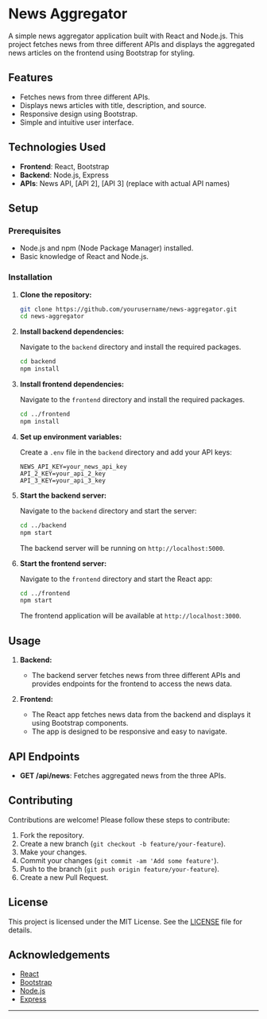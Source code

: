 
# News Aggregator

A simple news aggregator application built with React and Node.js. This project fetches news from three different APIs and displays the aggregated news articles on the frontend using Bootstrap for styling.

## Features

- Fetches news from three different APIs.
- Displays news articles with title, description, and source.
- Responsive design using Bootstrap.
- Simple and intuitive user interface.

## Technologies Used

- **Frontend**: React, Bootstrap
- **Backend**: Node.js, Express
- **APIs**: News API, [API 2], [API 3] (replace with actual API names)

## Setup

### Prerequisites

- Node.js and npm (Node Package Manager) installed.
- Basic knowledge of React and Node.js.

### Installation

1. **Clone the repository:**

    ```bash
    git clone https://github.com/yourusername/news-aggregator.git
    cd news-aggregator
    ```

2. **Install backend dependencies:**

    Navigate to the `backend` directory and install the required packages.

    ```bash
    cd backend
    npm install
    ```

3. **Install frontend dependencies:**

    Navigate to the `frontend` directory and install the required packages.

    ```bash
    cd ../frontend
    npm install
    ```

4. **Set up environment variables:**

    Create a `.env` file in the `backend` directory and add your API keys:

    ```env
    NEWS_API_KEY=your_news_api_key
    API_2_KEY=your_api_2_key
    API_3_KEY=your_api_3_key
    ```

5. **Start the backend server:**

    Navigate to the `backend` directory and start the server:

    ```bash
    cd ../backend
    npm start
    ```

    The backend server will be running on `http://localhost:5000`.

6. **Start the frontend server:**

    Navigate to the `frontend` directory and start the React app:

    ```bash
    cd ../frontend
    npm start
    ```

    The frontend application will be available at `http://localhost:3000`.

## Usage

1. **Backend:**

    - The backend server fetches news from three different APIs and provides endpoints for the frontend to access the news data.

2. **Frontend:**

    - The React app fetches news data from the backend and displays it using Bootstrap components.
    - The app is designed to be responsive and easy to navigate.

## API Endpoints

- **GET /api/news**: Fetches aggregated news from the three APIs.
  
## Contributing

Contributions are welcome! Please follow these steps to contribute:

1. Fork the repository.
2. Create a new branch (`git checkout -b feature/your-feature`).
3. Make your changes.
4. Commit your changes (`git commit -am 'Add some feature'`).
5. Push to the branch (`git push origin feature/your-feature`).
6. Create a new Pull Request.

## License

This project is licensed under the MIT License. See the [LICENSE](LICENSE) file for details.

## Acknowledgements

- [React](https://reactjs.org/)
- [Bootstrap](https://getbootstrap.com/)
- [Node.js](https://nodejs.org/)
- [Express](https://expressjs.com/)

---
